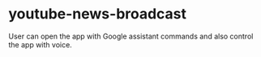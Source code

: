 # youtube-news-broadcast
User can open the app with Google assistant commands and also control the app with voice.
